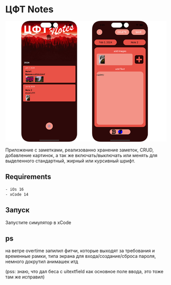 # ЦФТ Notes

<p align="center">
  <img src="https://github.com/killthebee/notes/blob/main/images/cover.png"/>
</p>
Приложение с заметками, реализованно хранение заметок, СRUD, добавление картинок, а так же включать/выключать или менять для выделенного стандартный, жирный или курсивный шрифт.

## Requirements


```
- iOs 16
- xCode 14
```

## Запуск
Запустите симулятор в xCode

## ps
на ветре overtime запилил фитчи, которые выходят за требования и временные рамки, типа экрана для входа/создание/сброса пароля, немного докрутил анимашек итд

(pss: знаю, что дал беса с uitextfield как основное поле ввода, это тоже там же исправил)

